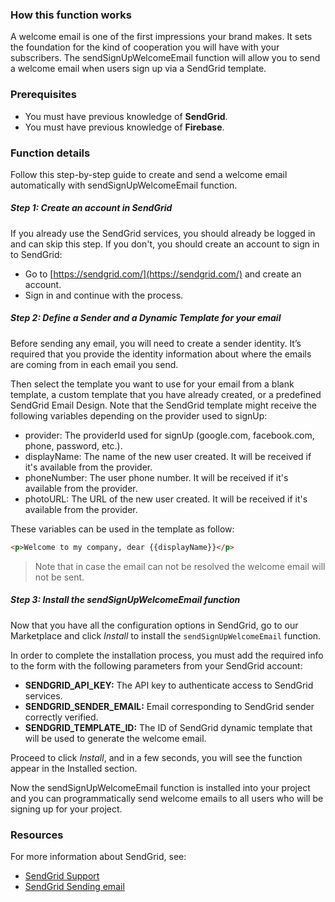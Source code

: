 ### How this function works

A welcome email is one of the first impressions your brand makes. It sets the foundation for the kind of cooperation you will have with your subscribers. The sendSignUpWelcomeEmail function will allow you to send a welcome email when users sign up via a SendGrid template.

### Prerequisites
* You must have previous knowledge of **SendGrid**.
* You must have previous knowledge of **Firebase**.

### Function details

Follow this step-by-step guide to create and send a welcome email automatically with sendSignUpWelcomeEmail function.

##### Step 1: Create an account in SendGrid

If you already use the SendGrid services, you should already be logged in and can skip this step. If you don't, you should create an account to sign in to SendGrid:

* Go to [https://sendgrid.com/](https://sendgrid.com/) and create an account.
* Sign in and continue with the process.

##### Step 2: Define a Sender and a Dynamic Template for your email

Before sending any email, you will need to create a sender identity. It’s required that you provide the identity information about where the emails are coming from in each email you send.

Then select the template you want to use for your email from a blank template, a custom template that you have already created, or a predefined SendGrid Email Design. Note that the SendGrid template might receive the following variables depending on the provider used to signUp:
   * provider: The providerId used for signUp (google.com, facebook.com, phone, password, etc.).
   * displayName: The name of the new user created. It will be received if it's available from the provider.
   * phoneNumber: The user phone number. It will be received if it's available from the provider.
   * photoURL: The URL of the new user created. It will be received if it's available from the provider.

These variables can be used in the template as follow:
```html
<p>Welcome to my company, dear {{displayName}}</p>
```

> Note that in case the email can not be resolved the welcome email will not be sent.

##### Step 3: Install the sendSignUpWelcomeEmail function

Now that you have all the configuration options in SendGrid, go to our Marketplace and click *Install* to install the `sendSignUpWelcomeEmail` function.

In order to complete the installation process, you must add the required info to the form with the following parameters from your SendGrid account:
  * **SENDGRID_API_KEY:** The API key to authenticate access to SendGrid services.
  * **SENDGRID_SENDER_EMAIL:** Email corresponding to SendGrid sender correctly verified.
  * **SENDGRID_TEMPLATE_ID:** The ID of SendGrid dynamic template that will be used to generate the welcome email.

Proceed to click *Install*, and in a few seconds, you will see the function appear in the Installed section.

Now the sendSignUpWelcomeEmail function is installed into your project and you can programmatically send welcome emails to all users who will be signing up for your project.

### Resources
For more information about SendGrid, see:
+ [SendGrid Support](https://support.sendgrid.com/hc/en-us)
+ [SendGrid Sending email](https://sendgrid.com/docs/ui/sending-email/)
